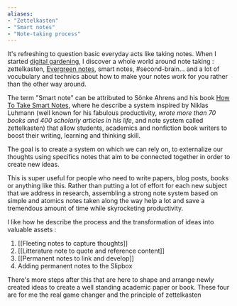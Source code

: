 ```yaml
---
aliases:
- "Zettelkasten"
- "Smart notes"
- "Note-taking process"
---
```


It's refreshing to question basic everyday acts like taking notes. When I started [digital gardening](Digital%20garden.md), I discover a whole world around note taking : zettelkasten, [Evergreen notes](Evergreen%20notes.md), smart notes, #second-brain... and a lot of vocubulary and technics about how to make your notes work for you rather than the other way around. 

The term "Smart note" can be attributed to Sönke Ahrens and his book [How To Take Smart Notes](How%20To%20Take%20Smart%20Notes%20-%20Sönke%20Ahrens.md), where he describe a system inspired by Niklas Luhmann (well known for his fabulous productivity, *wrote more than 70 books and 400 scholarly articles in his life*, and note system called zettelkasten) that allow students, academics and nonfiction book writers to boost their writing, learning and thinking skill. 

The goal is to create a system on which we can rely on, to externalize our thoughts using specifics notes that aim to be connected together in order to create new ideas. 

This is super useful for people who need to write papers, blog posts, books or anything like this. Rather than putting a lot of effort for each new subject that we address in research, assembling a strong note system based on simple and atomics notes taken along the way help a lot and save a tremendous amount of time while skyrocketing productivity. 

I like how he describe the process and the transformation of ideas into valuable assets :
1.  [[Fleeting notes to capture thoughts]]
2. [[Litterature note to quote and reference content]]
3. [[Permanent notes to link and develop]]
4. Adding permanent notes to the Slipbox

There's more steps after this that are here to shape and arrange newly created ideas to create a well standing academic paper or book. These four are for me the real game changer and the principle of zettelkasten
